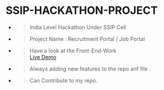 # SSIP-HACKATHON-PROJECT

- > India Level Hackathon Under SSIP Cell
- > Project Name : Recruitment Portal / Job Portal
- > Have a look at the Front-End-Work<br><a href = "https://karanshah254.github.io/SSIP-HACKATHON-PROJECT/index.html">Live Demo</a>
- > Always adding new features to the repo anf file .
- > Can Contribute to my repo.
